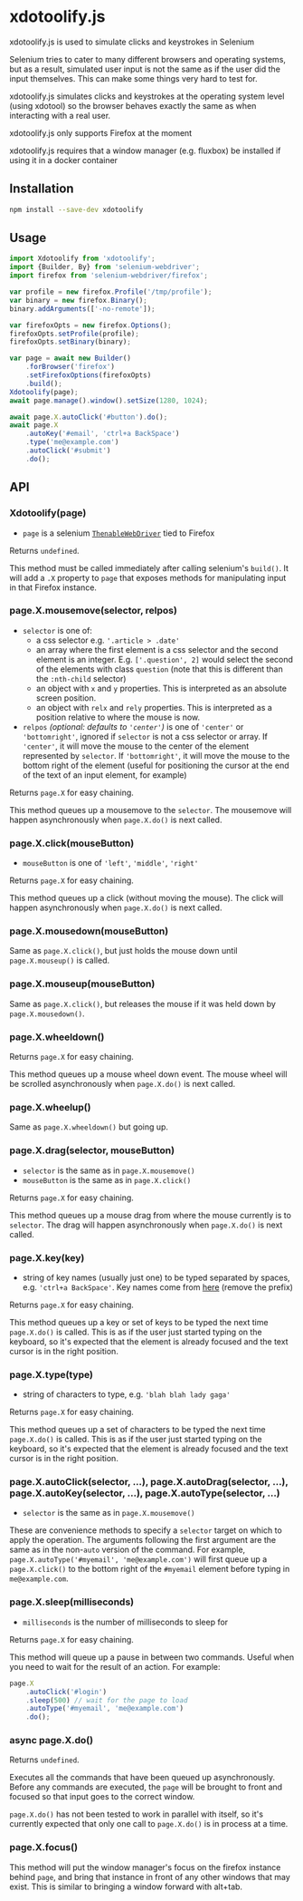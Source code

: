 # xdotoolify.js

xdotoolify.js is used to simulate clicks and keystrokes in Selenium

Selenium tries to cater to many different browsers and operating systems,
but as a result, simulated user input is not the same as if the user
did the input themselves. This can make some things very hard to test for.

xdotoolify.js simulates clicks and keystrokes at the operating system level
(using xdotool) so the browser behaves exactly the same as when interacting
with a real user.

xdotoolify.js only supports Firefox at the moment

xdotoolify.js requires that a window manager (e.g. fluxbox) be installed if
using it in a docker container

## Installation

```bash
npm install --save-dev xdotoolify
```

## Usage

```js
import Xdotoolify from 'xdotoolify';
import {Builder, By} from 'selenium-webdriver';
import firefox from 'selenium-webdriver/firefox';

var profile = new firefox.Profile('/tmp/profile');
var binary = new firefox.Binary();
binary.addArguments(['-no-remote']);

var firefoxOpts = new firefox.Options();
firefoxOpts.setProfile(profile);
firefoxOpts.setBinary(binary);

var page = await new Builder()
    .forBrowser('firefox')
    .setFirefoxOptions(firefoxOpts)
    .build();
Xdotoolify(page);
await page.manage().window().setSize(1280, 1024);

await page.X.autoClick('#button').do();
await page.X
    .autoKey('#email', 'ctrl+a BackSpace')
    .type('me@example.com')
    .autoClick('#submit')
    .do();
```

## API

### Xdotoolify(page)

  - `page` is a selenium [`ThenableWebDriver`][1] tied to Firefox

Returns `undefined`.

This method must be called immediately after calling selenium's `build()`.
It will add a `.X` property to `page` that exposes methods for manipulating
input in that Firefox instance.

### page.X.mousemove(selector, relpos)

  - `selector` is one of:
    - a css selector e.g. `'.article > .date'`
    - an array where the first element is a css selector and the second element is an integer. E.g. `['.question', 2]` would select the second of the elements with class `question` (note that this is different than the `:nth-child` selector)
    - an object with `x` and `y` properties. This is interpreted as an absolute screen position.
    - an object with `relx` and `rely` properties. This is interpreted as a position relative to where the mouse is now.
  - `relpos` *(optional: defaults to `'center'`)* is one of `'center'` or `'bottomright'`, ignored if `selector` is not a css selector or array. If `'center'`, it will move the mouse to the center of the element represented by `selector`. If `'bottomright'`, it will move the mouse to the bottom right of the element (useful for positioning the cursor at the end of the text of an input element, for example)

Returns `page.X` for easy chaining.

This method queues up a mousemove to the `selector`. The mousemove will happen
asynchronously when `page.X.do()` is next called.

### page.X.click(mouseButton)

  - `mouseButton` is one of `'left'`, `'middle'`, `'right'`

Returns `page.X` for easy chaining.

This method queues up a click (without moving the mouse). The click will happen
asynchronously when `page.X.do()` is next called.

### page.X.mousedown(mouseButton)

Same as `page.X.click()`, but just holds the mouse down until `page.X.mouseup()` is called.

### page.X.mouseup(mouseButton)

Same as `page.X.click()`, but releases the mouse if it was held down by `page.X.mousedown()`.

### page.X.wheeldown()

Returns `page.X` for easy chaining.

This method queues up a mouse wheel down event. The mouse wheel will be
scrolled asynchronously when `page.X.do()` is next called.

### page.X.wheelup()

Same as `page.X.wheeldown()` but going up.

### page.X.drag(selector, mouseButton)

  - `selector` is the same as in `page.X.mousemove()`
  - `mouseButton` is the same as in `page.X.click()`

Returns `page.X` for easy chaining.

This method queues up a mouse drag from where the mouse currently is to `selector`. The drag will happen asynchronously when `page.X.do()` is next called.

### page.X.key(key)

  - string of key names (usually just one) to be typed separated by spaces, e.g. `'ctrl+a BackSpace'`. Key names come from [here][2] (remove the prefix)

Returns `page.X` for easy chaining.

This method queues up a key or set of keys to be typed the next time `page.X.do()` is called. This is as if the user just started typing on the keyboard, so it's expected that the element is already focused and the text cursor is in the right position.

### page.X.type(type)

  - string of characters to type, e.g. `'blah blah lady gaga'`

Returns `page.X` for easy chaining.

This method queues up a set of characters to be typed the next time `page.X.do()` is called. This is as if the user just started typing on the keyboard, so it's expected that the element is already focused and the text cursor is in the right position.

### page.X.autoClick(selector, ...), page.X.autoDrag(selector, ...), page.X.autoKey(selector, ...), page.X.autoType(selector, ...)

  - `selector` is the same as in `page.X.mousemove()`

These are convenience methods to specify a `selector` target on which to apply the operation. The arguments following the first argument are the same as in the non-`auto` version of the command. For example, `page.X.autoType('#myemail', 'me@example.com')` will first queue up a `page.X.click()` to the bottom right of the `#myemail` element before typing in `me@example.com`.

### page.X.sleep(milliseconds)

  - `milliseconds` is the number of milliseconds to sleep for

Returns `page.X` for easy chaining.

This method will queue up a pause in between two commands. Useful when you need
to wait for the result of an action. For example:

```js
page.X
    .autoClick('#login')
    .sleep(500) // wait for the page to load
    .autoType('#myemail', 'me@example.com')
    .do();
```


### async page.X.do()

Returns `undefined`.

Executes all the commands that have been queued up asynchronously. Before any
commands are executed, the `page` will be brought to front and focused so
that input goes to the correct window.

`page.X.do()` has not been tested to work in parallel with itself, so it's
currently expected that only one call to `page.X.do()` is in process at a time.

### page.X.focus()

This method will put the window manager's focus on the firefox instance
behind `page`, and bring that instance in front of any other windows that
may exist. This is similar to bringing a window forward with alt+tab.

[1]: http://seleniumhq.github.io/selenium/docs/api/javascript/module/selenium-webdriver/index_exports_ThenableWebDriver.html
[2]: https://cgit.freedesktop.org/xorg/proto/x11proto/plain/keysymdef.h
